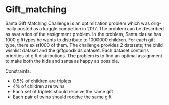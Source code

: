 # Gift_matching
Santa Gift Matching Challenge is an optimization problem which was orig-inally posted as a kaggle competion in 2017.  The problem can be described as avariation of the assignment problem.  In the problem, Santa clause has 1000 gifttypes he wants to distribute to 1000000 children.  For each gift type, there exist1000 of them.  The challenge provides 2 datasets; the child wishlist dataset and the giftgoodkids dataset. Each dataset contains priorities of gift distributions. The problem is to find an optimal assignment to make both the kids and santa as happy as possible.<br/>

Constraints:<br/>
* 0.5% of children are triplets
* 4% of children are twins
* Each set of triplets should receive the same gift
* Each pair of twins should receive the same gift
